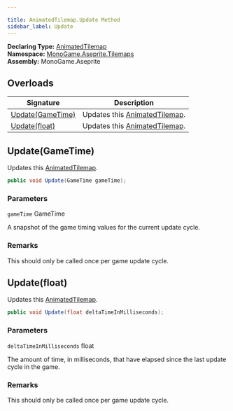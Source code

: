 ```yaml
---

title: AnimatedTilemap.Update Method
sidebar_label: Update
---
```

**Declaring Type:** [AnimatedTilemap](../)  
**Namespace:** [MonoGame.Aseprite.Tilemaps](../../)  
**Assembly:** MonoGame.Aseprite

## Overloads

| Signature                           | Description                                  |
| ----------------------------------- | -------------------------------------------- |
| [Update(GameTime)](#updategametime) | Updates this [AnimatedTilemap](../). |
| [Update(float)](#updatefloat)       | Updates this [AnimatedTilemap](../). |

## Update(GameTime)

Updates this [AnimatedTilemap](../).

```csharp
public void Update(GameTime gameTime);
```

### Parameters

`gameTime`  GameTime

A snapshot of the game timing values for the current update cycle.

### Remarks

This should only be called once per game update cycle.

## Update(float)

Updates this [AnimatedTilemap](../).

```csharp
public void Update(float deltaTimeInMilliseconds);
```

### Parameters

`deltaTimeInMilliseconds`  float

The amount of time, in milliseconds, that have elapsed since the last update cycle in the game.

### Remarks

This should only be called once per game update cycle.


